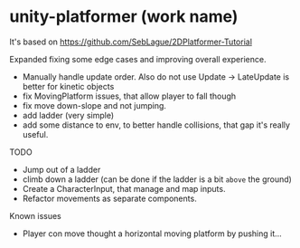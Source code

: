 unity-platformer (work name)
===

It's based on https://github.com/SebLague/2DPlatformer-Tutorial

Expanded fixing some edge cases and improving overall experience.
* Manually handle update order. Also do not use Update -> LateUpdate is better
for kinetic objects
* fix MovingPlatform issues, that allow player to fall though
* fix move down-slope and not jumping.  
* add ladder (very simple)
* add some distance to env, to better handle collisions, that gap it's really useful.

TODO
* Jump out of a ladder
* climb down a ladder (can be done if the ladder is a bit `above` the ground)
* Create a CharacterInput, that manage and map inputs.
* Refactor movements as separate components.

Known issues
* Player con move thought a horizontal moving platform by pushing it...
